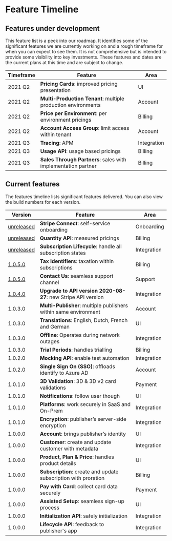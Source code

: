 # Feature Timeline
## Features under development
This feature list is a peek into our roadmap. It identifies some of the significant features we are currently working on and a rough timeframe for when you can expect to see them. It is not comprehensive but is intended to provide some visibility into key investments. These features and dates are the current plans at this time and are subject to change.

Timeframe| Feature | Area
---------|----------|---------
 2021 Q2 | **Pricing Cards**: improved pricing presentation | UI
 2021 Q2 | **Multi-Production Tenant**: multiple production environments | Account
 2021 Q2 | **Price per Environment**: per environment pricings | Billing
 2021 Q2 | **Account Access Group**: limit access within tenant | Account
 2021 Q3 | **Tracing**: APM | Integration
 2021 Q3 | **Usage API**: usage based pricings | Billing
 2021 Q3 | **Sales Through Partners**: sales with implementation partner | Billing
## Current features
The features timeline lists significant features delivered. You can also view the build numbers for each version.

Version | Feature | Area
---------|----------|---------
 [unreleased](./References/Changelog.md##unreleased) | **Stripe Connect**: self-service onboarding | Onboarding
 [unreleased](./References/Changelog.md##unreleased) | **Quantity API**: measured pricings | Billing
 [unreleased](./References/Changelog.md##unreleased) | **Subscription Lifecycle**: handle all subscription states | Integration
 [1.0.5.0](./References/Changelog.md#1050-2021-01-13) | **Tax Identifiers**: taxation within subscriptions | Billing
 [1.0.5.0](./References/Changelog.md#1050-2021-01-13) | **Contact Us**: seamless support channel | Support
 [1.0.4.0](./References/Changelog.md#1040-2020-12-13) | **Upgrade to API version 2020-08-27**: new Stripe API version | Integration
 1.0.3.0 | **Multi-Publisher**: multiple publishers within same environment | Account
 1.0.3.0 | **Translations**: English, Dutch, French and German | UI
 1.0.3.0 | **Offline**: Operates during network outages | Integration
 1.0.3.0 | **Trial Periods**: handles trialling | Billing
 1.0.2.0 | **Mocking API**: enable test automation | Integration
 1.0.2.0 | **Single Sign On (SSO)**: offloads identify to Azure AD | Account
 1.0.1.0 | **3D Validation**: 3D & 3D v2 card validations | Payment
 1.0.1.0 | **Notifications**: follow user though | UI
 1.0.1.0 | **Platforms**: work securely in SaaS and On-Prem | Integration
 1.0.1.0 | **Encryption**: publisher’s server-side encryption | Integration
 1.0.0.0 | **Account**: brings publisher’s identity | UI
 1.0.0.0 | **Customer**: create and update customer with metadata | Integration
 1.0.0.0 | **Product, Plan & Price**: handles product details | UI
 1.0.0.0 | **Subscription**: create and update subscription with proration | Billing
 1.0.0.0 | **Pay with Card**: collect card data securely | Payment
 1.0.0.0 | **Assisted Setup**: seamless sign-up process | UI
 1.0.0.0 | **Initialization API**: safely initialization | Integration
 1.0.0.0 | **Lifecycle API**: feedback to publisher's app | Integration





